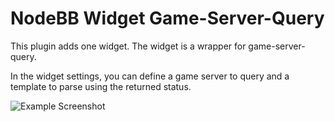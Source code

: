 # NodeBB Widget Game-Server-Query

This plugin adds one widget. The widget is a wrapper for game-server-query.

In the widget settings, you can define a game server to query and a template to parse using the returned status.

![Example Screenshot](https://puu.sh/AC7zI/d045fb31ae.png)
